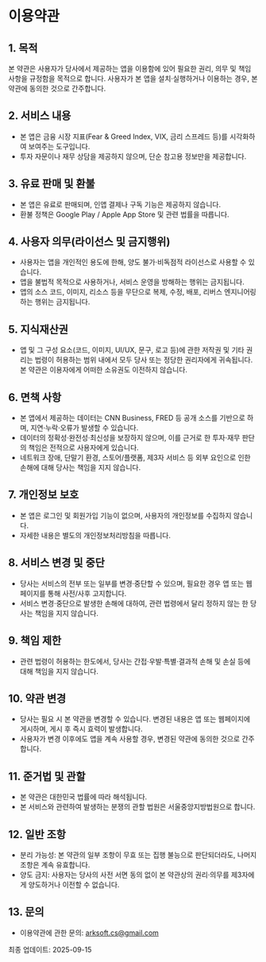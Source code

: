 # 이용약관

## 1. 목적
본 약관은 사용자가 당사에서 제공하는 앱을 이용함에 있어 필요한 권리, 의무 및 책임 사항을 규정함을 목적으로 합니다. 사용자가 본 앱을 설치·실행하거나 이용하는 경우, 본 약관에 동의한 것으로 간주합니다.

## 2. 서비스 내용
- 본 앱은 금융 시장 지표(Fear & Greed Index, VIX, 금리 스프레드 등)를 시각화하여 보여주는 도구입니다.  
- 투자 자문이나 재무 상담을 제공하지 않으며, 단순 참고용 정보만을 제공합니다.  

## 3. 유료 판매 및 환불
- 본 앱은 유료로 판매되며, 인앱 결제나 구독 기능은 제공하지 않습니다.  
- 환불 정책은 Google Play / Apple App Store 및 관련 법률을 따릅니다.  

## 4. 사용자 의무(라이선스 및 금지행위)
- 사용자는 앱을 개인적인 용도에 한해, 양도 불가·비독점적 라이선스로 사용할 수 있습니다.  
- 앱을 불법적 목적으로 사용하거나, 서비스 운영을 방해하는 행위는 금지됩니다.  
- 앱의 소스 코드, 이미지, 리소스 등을 무단으로 복제, 수정, 배포, 리버스 엔지니어링하는 행위는 금지됩니다.  

## 5. 지식재산권
- 앱 및 그 구성 요소(코드, 이미지, UI/UX, 문구, 로고 등)에 관한 저작권 및 기타 권리는 법령이 허용하는 범위 내에서 모두 당사 또는 정당한 권리자에게 귀속됩니다. 본 약관은 이용자에게 어떠한 소유권도 이전하지 않습니다.  

## 6. 면책 사항
- 본 앱에서 제공하는 데이터는 CNN Business, FRED 등 공개 소스를 기반으로 하며, 지연·누락·오류가 발생할 수 있습니다.  
- 데이터의 정확성·완전성·최신성을 보장하지 않으며, 이를 근거로 한 투자·재무 판단의 책임은 전적으로 사용자에게 있습니다.  
- 네트워크 장애, 단말기 환경, 스토어/플랫폼, 제3자 서비스 등 외부 요인으로 인한 손해에 대해 당사는 책임을 지지 않습니다.  

## 7. 개인정보 보호
- 본 앱은 로그인 및 회원가입 기능이 없으며, 사용자의 개인정보를 수집하지 않습니다.  
- 자세한 내용은 별도의 개인정보처리방침을 따릅니다.  

## 8. 서비스 변경 및 중단
- 당사는 서비스의 전부 또는 일부를 변경·중단할 수 있으며, 필요한 경우 앱 또는 웹페이지를 통해 사전/사후 고지합니다.  
- 서비스 변경·중단으로 발생한 손해에 대하여, 관련 법령에서 달리 정하지 않는 한 당사는 책임을 지지 않습니다.  

## 9. 책임 제한
- 관련 법령이 허용하는 한도에서, 당사는 간접·우발·특별·결과적 손해 및 손실 등에 대해 책임을 지지 않습니다.  

## 10. 약관 변경
- 당사는 필요 시 본 약관을 변경할 수 있습니다. 변경된 내용은 앱 또는 웹페이지에 게시하며, 게시 후 즉시 효력이 발생합니다.  
- 사용자가 변경 이후에도 앱을 계속 사용할 경우, 변경된 약관에 동의한 것으로 간주합니다.  

## 11. 준거법 및 관할
- 본 약관은 대한민국 법률에 따라 해석됩니다.  
- 본 서비스와 관련하여 발생하는 분쟁의 관할 법원은 서울중앙지방법원으로 합니다.  

## 12. 일반 조항
- 분리 가능성: 본 약관의 일부 조항이 무효 또는 집행 불능으로 판단되더라도, 나머지 조항은 계속 유효합니다.  
- 양도 금지: 사용자는 당사의 사전 서면 동의 없이 본 약관상의 권리·의무를 제3자에게 양도하거나 이전할 수 없습니다.  

## 13. 문의
- 이용약관에 관한 문의: arksoft.cs@gmail.com  

최종 업데이트: 2025-09-15
